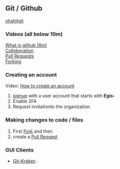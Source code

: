 ## Git /  Github


[ohshitgit](http://ohshitgit.com/)  


### Videos (all below 10m)

[What is github (6m)](https://www.youtube.com/watch?v=VUaBfYCmJls)  
[Colloboration](https://www.youtube.com/watch?v=SCZF6I-Rc4I)  
[Pull Requests](https://www.youtube.com/watch?v=d5wpJ5VimSU)  
[Forking](https://www.youtube.com/watch?v=5oJHRbqEofs)  



### Creating an account
Video: [How to create an account](https://www.youtube.com/watch?v=ezxRcdJ8glM)

1. [signup](https://help.github.com/articles/signing-up-for-a-new-github-account/) with a user account that starts with **Egis-**
2. Enable 2FA
3. Request invitationto the organization

### Making changes to code / files
1. First [Fork](https://help.github.com/articles/fork-a-repo/) and then 
1. create a [Pull Request](https://help.github.com/articles/about-pull-requests/)

###  GUI Clients
* [Git-Kraken](https://www.gitkraken.com/)
